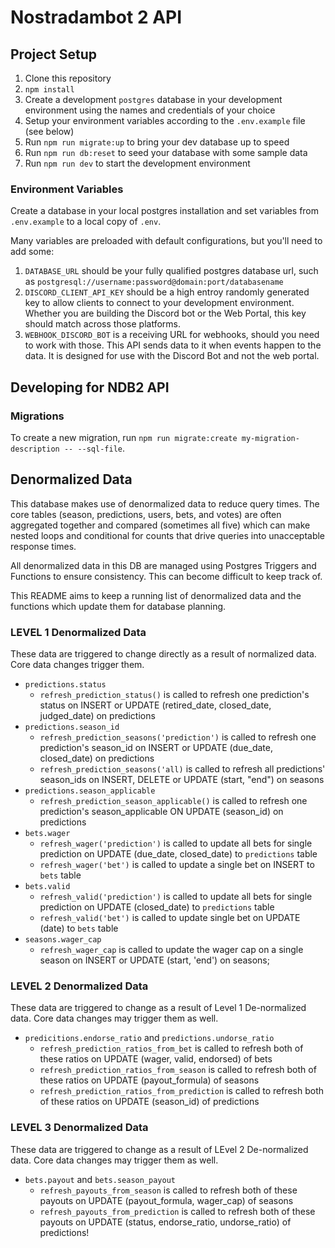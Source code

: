 # Nostradambot 2 API

## Project Setup

1. Clone this repository
2. `npm install`
3. Create a development `postgres` database in your development environment using the names and credentials of your choice
4. Setup your environment variables according to the `.env.example` file (see below)
5. Run `npm run migrate:up` to bring your dev database up to speed
6. Run `npm run db:reset` to seed your database with some sample data
7. Run `npm run dev` to start the development environment

### Environment Variables

Create a database in your local postgres installation and set variables from `.env.example` to a local copy of `.env`.

Many variables are preloaded with default configurations, but you'll need to add some:

1. `DATABASE_URL` should be your fully qualified postgres database url, such as `postgresql://username:password@domain:port/databasename`
2. `DISCORD_CLIENT_API_KEY` should be a high entroy randomly generated key to allow clients to connect to your development environment. Whether you are building the Discord bot or the Web Portal, this key should match across those platforms.
3. `WEBHOOK_DISCORD_BOT` is a receiving URL for webhooks, should you need to work with those. This API sends data to it when events happen to the data. It is designed for use with the Discord Bot and not the web portal.

## Developing for NDB2 API

### Migrations

To create a new migration, run `npm run migrate:create my-migration-description -- --sql-file`.

## Denormalized Data

This database makes use of denormalized data to reduce query times. The core tables (season, predictions, users, bets, and votes) are often aggregated together and compared (sometimes all five) which can make nested loops and conditional for counts that drive queries into unacceptable response times.

All denormalized data in this DB are managed using Postgres Triggers and Functions to ensure consistency. This can become difficult to keep track of.

This README aims to keep a running list of denormalized data and the functions which update them for database planning.

### LEVEL 1 Denormalized Data

These data are triggered to change directly as a result of normalized data. Core data changes trigger them.

- `predictions.status`
  - `refresh_prediction_status()` is called to refresh one prediction's status on INSERT or UPDATE (retired_date, closed_date, judged_date) on predictions
- `predictions.season_id`
  - `refresh_prediction_seasons('prediction')` is called to refresh one prediction's season_id on INSERT or UPDATE (due_date, closed_date) on predictions
  - `refresh_prediction_seasons('all)` is called to refresh all predictions' season_ids on INSERT, DELETE or UPDATE (start, "end") on seasons
- `predictions.season_applicable`
  - `refresh_prediction_season_applicable()` is called to refresh one prediction's season_applicable ON UPDATE (season_id) on predictions
- `bets.wager`
  - `refresh_wager('prediction')` is called to update all bets for single prediction on UPDATE (due_date, closed_date) to `predictions` table
  - `refresh_wager('bet')` is called to update a single bet on INSERT to `bets` table
- `bets.valid`
  - `refresh_valid('prediction')` is called to update all bets for single prediction on UPDATE (closed_date) to `predictions` table
  - `refresh_valid('bet')` is called to update single bet on UPDATE (date) to `bets` table
- `seasons.wager_cap`
  - `refresh_wager_cap` is called to update the wager cap on a single season on INSERT or UPDATE (start, 'end') on seasons;

### LEVEL 2 Denormalized Data

These data are triggered to change as a result of Level 1 De-normalized data. Core data changes may trigger them as well.

- `predicitions.endorse_ratio` and `predictions.undorse_ratio`
  - `refresh_prediction_ratios_from_bet` is called to refresh both of these ratios on UPDATE (wager, valid, endorsed) of bets
  - `refresh_prediction_ratios_from_season` is called to refresh both of these ratios on UPDATE (payout_formula) of seasons
  - `refresh_prediction_ratios_from_prediction` is called to refresh both of these ratios on UPDATE (season_id) of predictions

### LEVEL 3 Denormalized Data

These data are triggered to change as a result of LEvel 2 De-normalized data. Core data changes may trigger them as well.

- `bets.payout` and `bets.season_payout`
  - `refresh_payouts_from_season` is called to refresh both of these payouts on UPDATE (payout_formula, wager_cap) of seasons
  - `refresh_payouts_from_prediction` is called to refresh both of these payouts on UPDATE (status, endorse_ratio, undorse_ratio) of predictions!
